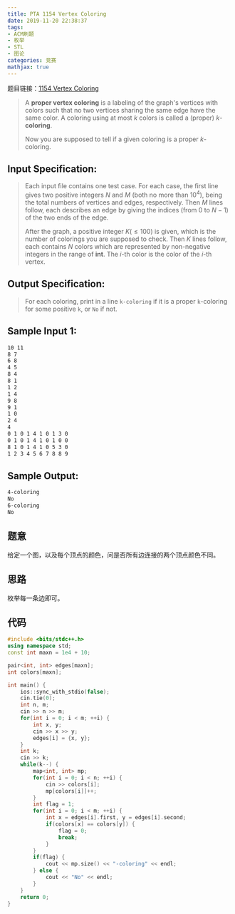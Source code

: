 ```yaml
---
title: PTA 1154 Vertex Coloring
date: 2019-11-20 22:38:37
tags:
- ACM刷题
- 枚举
- STL
- 图论
categories: 竞赛
mathjax: true
---
```


题目链接：[1154 Vertex Coloring](https://pintia.cn/problem-sets/994805342720868352/problems/1071785301894295552)

> A **proper vertex coloring** is a labeling of the graph's vertices with colors such that no two vertices sharing the same edge have the same color. A coloring using at most $k$ colors is called a (proper) $k$-**coloring**.
> 
> Now you are supposed to tell if a given coloring is a proper $k$-coloring.

<!--more-->

## Input Specification:
> Each input file contains one test case. For each case, the first line gives two positive integers $N$ and $M$ (both no more than $10​^4$), being the total numbers of vertices and edges, respectively. Then $M$ lines follow, each describes an edge by giving the indices (from $0$ to $N−1$) of the two ends of the edge.
> 
> After the graph, a positive integer $K (≤ 100)$ is given, which is the number of colorings you are supposed to check. Then $K$ lines follow, each contains $N$ colors which are represented by non-negative integers in the range of **int**. The $i$-th color is the color of the $i$-th vertex.

## Output Specification:
> For each coloring, print in a line `k-coloring` if it is a proper `k`-coloring for some positive `k`, or `No` if not.

## Sample Input 1:
```markdown
10 11
8 7
6 8
4 5
8 4
8 1
1 2
1 4
9 8
9 1
1 0
2 4
4
0 1 0 1 4 1 0 1 3 0
0 1 0 1 4 1 0 1 0 0
8 1 0 1 4 1 0 5 3 0
1 2 3 4 5 6 7 8 8 9
```

## Sample Output:
```markdown
4-coloring
No
6-coloring
No
```

## 题意

给定一个图，以及每个顶点的颜色，问是否所有边连接的两个顶点颜色不同。

## 思路

枚举每一条边即可。

## 代码

```cpp
#include <bits/stdc++.h>
using namespace std;
const int maxn = 1e4 + 10;

pair<int, int> edges[maxn];
int colors[maxn];

int main() {
    ios::sync_with_stdio(false);
    cin.tie(0);
    int n, m;
    cin >> n >> m;
    for(int i = 0; i < m; ++i) {
        int x, y;
        cin >> x >> y;
        edges[i] = {x, y};
    }
    int k;
    cin >> k;
    while(k--) {
        map<int, int> mp;
        for(int i = 0; i < n; ++i) {
            cin >> colors[i];
            mp[colors[i]]++;
        }
        int flag = 1;
        for(int i = 0; i < m; ++i) {
            int x = edges[i].first, y = edges[i].second;
            if(colors[x] == colors[y]) {
                flag = 0;
                break;
            }
        }
        if(flag) {
            cout << mp.size() << "-coloring" << endl;
        } else {
            cout << "No" << endl;
        }
    }
    return 0;
}
```